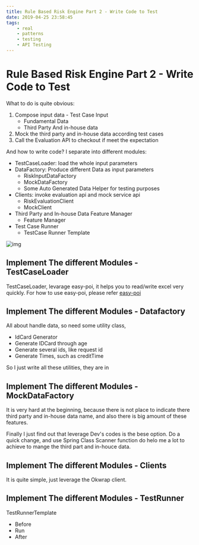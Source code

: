 ```yaml
---
title: Rule Based Risk Engine Part 2 - Write Code to Test
date: 2019-04-25 23:58:45
tags:
	- real
	- patterns
	- testing
	- API Testing 
---
```


# Rule Based Risk Engine Part 2 - Write Code to Test

What to do is quite obvious:

1. Compose input data - Test Case Input
    * Fundamental Data
    * Third Party And in-house data
2. Mock the third party and in-house data according test cases
3. Call the Evaluation API to checkout if meet the expectation

And how to write code? I separate into different modules:

- TestCaseLoader: load the whole input parameters
- DataFactory: Produce different Data as input parameters
  - RiskInputDataFactory
  - MockDataFactory
  - Some Auto Generated Data Helper for testing purposes
- Clients: invoke evaluation api and mock service api
  - RiskEvaluationClient
  - MockClient
- Third Party and In-house Data Feature Manager 
  - Feature Manager
- Test Case Runner
  - TestCase Runner Template

![img](images/img/risk-test-flow.jpg)

## Implement The different Modules - TestCaseLoader

TestCaseLoader, levarage easy-poi, it helps you to read/write excel 
very quickly. For how to use easy-poi, please refer [easy-poi](http://easypoi.mydoc.io/)

## Implement The different Modules - Datafactory

All about handle data, so need some utility class, 
- IdCard Generator
- Generate IDCard through age
- Generate several ids, like request id
- Generate Times, such as creditTime

So I just write all these utilities, they are in []()

## Implement The different Modules - MockDataFactory

It is very hard at the beginning,  because there is not place to indicate there third party and in-house data name, and also there is big amount of these features. 

Finally I just find out that leverage Dev's codes is the bese option. Do a quick change, and use Spring Class Scanner function do helo me a lot to achieve to mange the third part and in-houce data.


## Implement The different Modules - Clients

It is quite simple, just leverage the Okwrap client.

## Implement The different Modules - TestRunner

TestRunnerTemplate

- Before
- Run
- After

  

